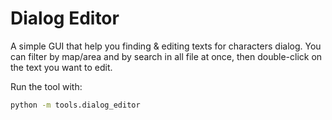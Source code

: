 # Dialog Editor

A simple GUI that help you finding & editing texts for characters dialog.
You can filter by map/area and by search in all file at once, then double-click on the text you want to edit.

Run the tool with:
```bash
python -m tools.dialog_editor
```

